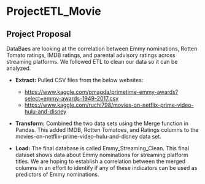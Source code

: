 # ProjectETL_Movie

## Project Proposal 

DataBaes are looking at the correlation between Emmy nominations, Rotten Tomato ratings, IMDB ratings, and parental advisory ratings across streaming platforms. We followed ETL to clean our data so it can be analyzed.   

* **Extract:** Pulled CSV files from the below websites:
  - https://www.kaggle.com/pmagda/primetime-emmy-awards?select=emmy-awards-1949-2017.csv
  - https://www.kaggle.com/ruchi798/movies-on-netflix-prime-video-hulu-and-disney

* **Transform:**  Combined the two data sets using the Merge function in Pandas. This added IMDB, Rotten Tomatoes, and Ratings columns to the movies-on-netflix-prime-video-hulu-and-disney data set.  

* **Load:** The final database is called Emmy_Streaming_Clean. This final dataset shows data about Emmy nominations for streaming platform titles. We are hoping to establish a correlation between the merged columns in an effort to identify if any of these indicators can be used as predictors of Emmy nominations.  
